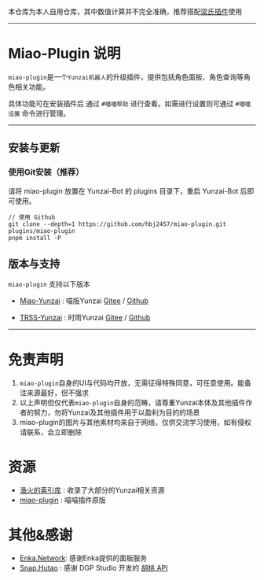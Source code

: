 
本仓库为本人自用仓库，其中数值计算并不完全准确，推荐搭配[梁氏插件](https://gitee.com/liangshi233/liangshi-calc)使用

---

# Miao-Plugin 说明

`miao-plugin`是一个`Yunzai机器人`的升级插件，提供包括角色面板、角色查询等角色相关功能。

具体功能可在安装插件后 通过 `#喵喵帮助` 进行查看。如需进行设置则可通过 `#喵喵设置` 命令进行管理。

---

## 安装与更新

### 使用Git安装（推荐）

请将 miao-plugin 放置在 Yunzai-Bot 的 plugins 目录下，重启 Yunzai-Bot 后即可使用。



```
// 使用 Github
git clone --depth=1 https://github.com/hbj2457/miao-plugin.git plugins/miao-plugin
pnpm install -P
```

## 版本与支持

`miao-plugin` 支持以下版本

* [Miao-Yunzai](https://gitee.com/yoimiya-kokomi/Miao-Yunzai) : 喵版Yunzai [Gitee](https://gitee.com/yoimiya-kokomi/Miao-Yunzai)
  / [Github](https://github.com/yoimiya-kokomi/Miao-Yunzai) 

* [TRSS-Yunzai](https://gitee.com/TimeRainStarSky/Yunzai) : 时雨Yunzai [Gitee](https://gitee.com/TimeRainStarSky/Yunzai)
  / [Github](https://github.com/TimeRainStarSky/Yunzai) 

---

# 免责声明

1. `miao-plugin`自身的UI与代码均开放，无需征得特殊同意，可任意使用。能备注来源最好，但不强求
2. 以上声明但仅代表`miao-plugin`自身的范畴，请尊重Yunzai本体及其他插件作者的努力，勿将Yunzai及其他插件用于以盈利为目的的场景
3. miao-plugin的图片与其他素材均来自于网络，仅供交流学习使用，如有侵权请联系，会立即删除

# 资源
* [渔火的索引库](https://gitee.com/yhArcadia/Yunzai-Bot-plugins-index) : 收录了大部分的Yunzai相关资源
* [miao-plugin](https://github.com/yoimiya-kokomi/miao-plugin) : 喵喵插件原版

# 其他&感谢

* [Enka.Network](https://enka.network/): 感谢Enka提供的面板服务
* [Snap.Hutao](https://hut.ao/) : 感谢 DGP Studio 开发的 [胡桃 API](https://github.com/DGP-Studio/Snap.Hutao.Server)

